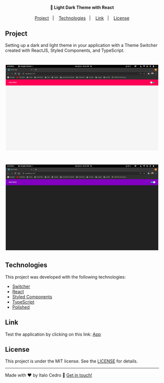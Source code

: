 <h4 align="center">
      🚀 Light Dark Theme with React
</h4>

<p align="center">
  <a href="#project">Project</a>&nbsp;&nbsp;&nbsp;|&nbsp;&nbsp;&nbsp;
  <a href="#technologies">Technologies</a>&nbsp;&nbsp;&nbsp;|&nbsp;&nbsp;&nbsp;
  <a href="#link">Link</a>&nbsp;&nbsp;&nbsp;|&nbsp;&nbsp;&nbsp;
  <a href="#license">License</a>
</p>

## Project

Setting up a dark and light theme in your application with a Theme Switcher created with ReactJS, Styled Components, and TypeScript.

<h1 align="center">
    <img alt="light-theme" src="https://github.com/italocedrosales/light-dark-theme/blob/master/assets/light-theme.png" width="500px" />
</h1>

<h1 align="center">
    <img alt="dark-theme" src="https://github.com/italocedrosales/light-dark-theme/blob/master/assets/dark-theme.png" width="500px" />
</h1>

## Technologies

This project was developed with the following technologies:

- [Switcher](https://www.npmjs.com/package/react-switch)
- [React](https://reactjs.org)
- [Styled Components](https://styled-components.com/)
- [TypeScript](https://www.typescriptlang.org/)
- [Polished](https://polished.js.org/)

## Link

Test the application by clicking on this link: [App]()

## License

This project is under the MIT license. See the [LICENSE](LICENSE) for details.

---

Made with ♥ by Italo Cedro :wave: [Get in touch!](https://www.linkedin.com/in/italo-cedro-sales-452172119/)
